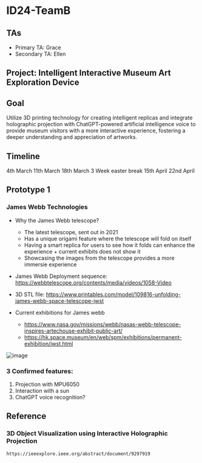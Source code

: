# ID24-TeamB

## TAs ##
- Primary TA: Grace
- Secondary TA: Ellen

## Project: Intelligent Interactive Museum Art Exploration Device ##

## Goal 
Utilize 3D printing technology for creating intelligent replicas and integrate holographic projection with ChatGPT-powered artificial intelligence voice to provide museum visitors with a more interactive experience, fostering a deeper understanding and appreciation of artworks.

## Timeline 
4th March 
11th March 
18th March 
3 Week easter break 
15th April 
22nd April 

## Prototype 1 
### James Webb Technologies
- Why the James Webb telescope?
  - The latest telescope, sent out in 2021
  - Has a unique origami feature where the telescope will fold on itself
  - Having a smart replica for users to see how it folds can enhance the experience + current exhibits does not show it
  - Showcasing the images from the telescope provides a more immersie experience

- James Webb Deployment sequence: https://webbtelescope.org/contents/media/videos/1058-Video
- 3D STL file: https://www.printables.com/model/109816-unfolding-james-webb-space-telescope-jwst
- Current exhibitions for James webb
  - https://www.nasa.gov/missions/webb/nasas-webb-telescope-inspires-artechouse-exhibit-public-art/
  - https://hk.space.museum/en/web/spm/exhibitions/permanent-exhibition/jwst.html

![image](https://github.com/UoB-Interactive-Devices/ID24-TeamB/assets/89033445/22ead702-fa92-47d1-bda9-9ef964106080)

### 3 Confirmed features:
1. Projection with MPU6050 
2. Interaction with a sun
3. ChatGPT voice recognition?

## Reference
### 3D Object Visualization using Interactive Holographic Projection
    https://ieeexplore.ieee.org/abstract/document/9297919

